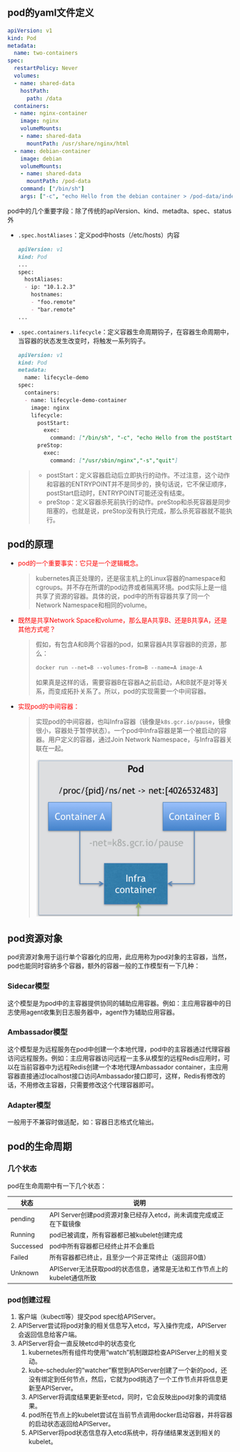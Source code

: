 ## pod的yaml文件定义

```yaml
apiVersion: v1
kind: Pod
metadata:
  name: two-containers
spec:
  restartPolicy: Never
  volumes:
  - name: shared-data
    hostPath:      
      path: /data
  containers:
  - name: nginx-container
    image: nginx
    volumeMounts:
    - name: shared-data
      mountPath: /usr/share/nginx/html
  - name: debian-container
    image: debian
    volumeMounts:
    - name: shared-data
      mountPath: /pod-data
    command: ["/bin/sh"]
    args: ["-c", "echo Hello from the debian container > /pod-data/index.html"]

```

pod中的几个重要字段：除了传统的apiVersion、kind、metadta、spec、status外

- `.spec.hostAliases`：定义pod中hosts（/etc/hosts）内容

  ```markdown
  apiVersion: v1
  kind: Pod
  ...
  spec:
    hostAliases:
    - ip: "10.1.2.3"
      hostnames:
      - "foo.remote"
      - "bar.remote"
  ...
  ```

- `.spec.containers.lifecycle`：定义容器生命周期钩子，在容器生命周期中，当容器的状态发生改变时，将触发一系列钩子。

  ```markdown
  apiVersion: v1
  kind: Pod
  metadata:
    name: lifecycle-demo
  spec:
    containers:
    - name: lifecycle-demo-container
      image: nginx
      lifecycle:
        postStart:
          exec:
            command: ["/bin/sh", "-c", "echo Hello from the postStart handler > /usr/share/message"]
        preStop:
          exec:
            command: ["/usr/sbin/nginx","-s","quit"]
  
  ```

  > - postStart：定义容器启动后立即执行的动作。不过注意，这个动作和容器的ENTRYPOINT并不是同步的，换句话说，它不保证顺序，postStart启动时，ENTRYPOINT可能还没有结束。
  > - preStop：定义容器杀死前执行的动作。preStop和杀死容器是同步阻塞的，也就是说，preStop没有执行完成，那么杀死容器就不能执行。

## pod的原理

- <font color=red>pod的一个重要事实：它只是一个逻辑概念。</font>

  > kubernetes真正处理的，还是宿主机上的Linux容器的namespace和cgroups。并不存在所谓的pod边界或者隔离环境。pod实际上是一组共享了资源的容器。具体的说，pod中的所有容器共享了同一个Network Namespace和相同的volume。

- <font color=red>既然是共享Network Space和volume，那么是A共享B、还是B共享A，还是其他方式呢？</font>

  > 假如，有包含A和B两个容器的pod，如果容器A共享容器B的资源，那么：
  >
  > ```markdown
  > docker run --net=B --volumes-from=B --name=A image-A
  > ```
  >
  > 如果真是这样的话，需要容器B在容器A之前启动，A和B就不是对等关系，而变成拓扑关系了。所以，pod的实现需要一个中间容器。

- <font color=red>实现pod的中间容器：</font>

  > 实现pod的中间容器，也叫Infra容器（镜像是`k8s.gcr.io/pause`，镜像很小，容器处于暂停状态）。一个pod中Infra容器是第一个被启动的容器。用户定义的容器，通过Join Network Namespace，与Infra容器关联在一起。
  >
  > ![](./images/pod-infra.png)

## pod资源对象

pod资源对象用于运行单个容器化的应用，此应用称为pod对象的主容器，当然，pod也能同时容纳多个容器，额外的容器一般的工作模型有一下几种：

### Sidecar模型

这个模型是为pod中的主容器提供协同的辅助应用容器。例如：主应用容器中的日志使用agent收集到日志服务器中，agent作为辅助应用容器。

### Ambassador模型

这个模型是为远程服务在pod中创建一个本地代理，pod中的主容器通过代理容器访问远程服务。例如：主应用容器访问远程一主多从模型的远程Redis应用时，可以在当前容器中为远程Redis创建一个本地代理Ambassador container，主应用容器直接通过localhost接口访问Ambassador接口即可，这样，Redis有修改的话，不用修改主容器，只需要修改这个代理容器即可。

### Adapter模型

一般用于不兼容时做适配，如：容器日志格式化输出。

## pod的生命周期

### 几个状态

pod在生命周期中有一下几个状态：

| 状态      | 说明                                                         |
| --------- | ------------------------------------------------------------ |
| pending   | API Server创建pod资源对象已经存入etcd，尚未调度完成或正在下载镜像 |
| Running   | pod已被调度，所有容器都已被kubelet创建完成                   |
| Successed | pod中所有容器都已经终止并不会重启                            |
| Failed    | 所有容器都已终止，且至少一个非正常终止（返回非0值）          |
| Unknown   | APIServer无法获取pod的状态信息，通常是无法和工作节点上的kubelet通信所致 |

### pod创建过程

1. 客户端（kubectl等）提交pod spec给APIServer。
2. APIServer尝试将pod对象的相关信息写入etcd，写入操作完成，APIServer会返回信息给客户端。
3. APIServer将会一直反映etcd中的状态变化
   1. kubernetes所有组件均使用“watch”机制跟踪检查APIServer上的相关变动。
   2. kube-scheduler的“watcher”察觉到APIServer创建了一个新的pod，还没有绑定到任何节点，然后，它就为pod挑选了一个工作节点并将信息更新至APIServer。
   3. APIServer将调度结果更新至etcd，同时，它会反映出pod对象的调度结果。
   4. pod所在节点上的kubelet尝试在当前节点调用docker启动容器，并将容器的启动状态返回给APIServer。
   5. APIServer将pod状态信息存入etcd系统中，将存储结果发送到相关的kubelet。